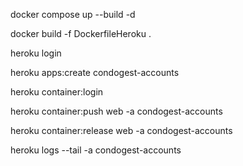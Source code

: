 docker compose up --build -d

docker build -f DockerfileHeroku .

heroku login

heroku apps:create condogest-accounts

heroku container:login

heroku container:push web -a condogest-accounts

heroku container:release web -a condogest-accounts

heroku logs --tail -a condogest-accounts
